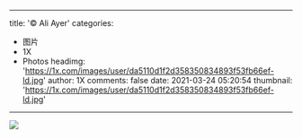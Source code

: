 
---
title: '© Ali Ayer'
categories: 
 - 图片
 - 1X
 - Photos
headimg: 'https://1x.com/images/user/da5110d1f2d358350834893f53fb66ef-ld.jpg'
author: 1X
comments: false
date: 2021-03-24 05:20:54
thumbnail: 'https://1x.com/images/user/da5110d1f2d358350834893f53fb66ef-ld.jpg'
---

<div>   
<img src="https://1x.com/images/user/da5110d1f2d358350834893f53fb66ef-ld.jpg" referrerpolicy="no-referrer">  
</div>
            